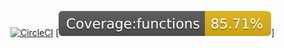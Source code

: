 [![CircleCI](https://circleci.com/gh/leshy/seriesFetch.svg?style=svg)](https://circleci.com/gh/leshy/seriesFetch)
[![Coverage](https://raw.githubusercontent.com/leshy/seriesFetch/master/coverage/badge-functions.svg)]
